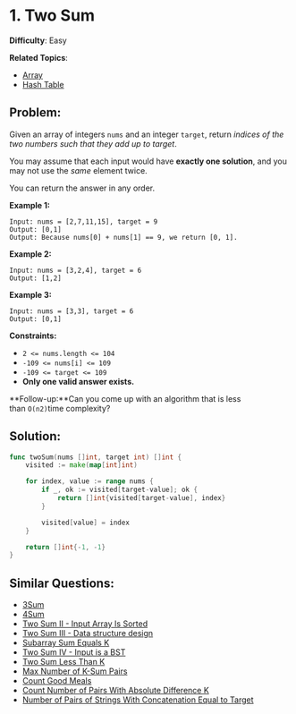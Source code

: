# 1. Two Sum

**Difficulty**: Easy

**Related Topics**:
* [Array](https://leetcode.com/tag/array/)
* [Hash Table](https://leetcode.com/tag/hash-table/)

## Problem:

Given an array of integers `nums` and an integer `target`, return *indices of the two numbers such that they add up to target*.

You may assume that each input would have **exactly one solution**, and you may not use the *same* element twice.

You can return the answer in any order.

**Example 1:**

```
Input: nums = [2,7,11,15], target = 9
Output: [0,1]
Output: Because nums[0] + nums[1] == 9, we return [0, 1].
```

**Example 2:**

```
Input: nums = [3,2,4], target = 6
Output: [1,2]
```

**Example 3:**

```
Input: nums = [3,3], target = 6
Output: [0,1]
```

**Constraints:**

- `2 <= nums.length <= 104`
- `-109 <= nums[i] <= 109`
- `-109 <= target <= 109`
- **Only one valid answer exists.**

**Follow-up:**Can you come up with an algorithm that is less than `O(n2)`time complexity?

## Solution:

```go
func twoSum(nums []int, target int) []int {
	visited := make(map[int]int)

	for index, value := range nums {
		if _, ok := visited[target-value]; ok {
			return []int{visited[target-value], index}
		}

		visited[value] = index
	}

	return []int{-1, -1}
}
```

## Similar Questions:

- [3Sum](https://github.com/ju-popov/leetcode.com/tree/main/problems/3sum/)
- [4Sum](https://github.com/ju-popov/leetcode.com/tree/main/problems/4sum/)
- [Two Sum II - Input Array Is Sorted](https://github.com/ju-popov/leetcode.com/tree/main/problems/two-sum-ii-input-array-is-sorted/)
- [Two Sum III - Data structure design](https://github.com/ju-popov/leetcode.com/tree/main/problems/two-sum-iii-data-structure-design/)
- [Subarray Sum Equals K](https://github.com/ju-popov/leetcode.com/tree/main/problems/subarray-sum-equals-k/)
- [Two Sum IV - Input is a BST](https://github.com/ju-popov/leetcode.com/tree/main/problems/two-sum-iv-input-is-a-bst/)
- [Two Sum Less Than K](https://github.com/ju-popov/leetcode.com/tree/main/problems/two-sum-less-than-k/)
- [Max Number of K-Sum Pairs](https://github.com/ju-popov/leetcode.com/tree/main/problems/max-number-of-k-sum-pairs/)
- [Count Good Meals](https://github.com/ju-popov/leetcode.com/tree/main/problems/count-good-meals/)
- [Count Number of Pairs With Absolute Difference K](https://github.com/ju-popov/leetcode.com/tree/main/problems/count-number-of-pairs-with-absolute-difference-k/)
- [Number of Pairs of Strings With Concatenation Equal to Target](https://github.com/ju-popov/leetcode.com/tree/main/problems/number-of-pairs-of-strings-with-concatenation-equal-to-target/)
